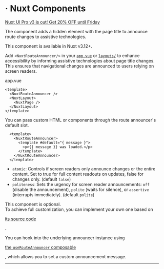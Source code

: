 # <NuxtRouteAnnouncer> · Nuxt Components
[Nuxt UI Pro v3 is out! Get 20% OFF until Friday](https://ui.nuxt.com/pro/pricing)

The <NuxtRouteAnnouncer> component adds a hidden element with the page title to announce route changes to assistive technologies.

This component is available in Nuxt v3.12+.

Add `<NuxtRouteAnnouncer/>` in your [`app.vue`](https://nuxt.com/docs/guide/directory-structure/app) or [`layouts/`](https://nuxt.com/docs/guide/directory-structure/layouts) to enhance accessibility by informing assistive technologies about page title changes. This ensures that navigational changes are announced to users relying on screen readers.

app.vue

```
<template>
  <NuxtRouteAnnouncer />
  <NuxtLayout>
    <NuxtPage />
  </NuxtLayout>
</template>

```


You can pass custom HTML or components through the route announcer's default slot.

```
  <template>
    <NuxtRouteAnnouncer>
      <template #default="{ message }">
        <p>{{ message }} was loaded.</p>
      </template>
    </NuxtRouteAnnouncer>
  </template>

```


*   `atomic`: Controls if screen readers only announce changes or the entire content. Set to true for full content readouts on updates, false for changes only. (default `false`)
*   `politeness`: Sets the urgency for screen reader announcements: `off` (disable the announcement), `polite` (waits for silence), or `assertive` (interrupts immediately). (default `polite`)

This component is optional.  
To achieve full customization, you can implement your own one based on

[its source code](https://github.com/nuxt/nuxt/blob/main/packages/nuxt/src/app/components/nuxt-route-announcer.ts)

.

You can hook into the underlying announcer instance using

[the `useRouteAnnouncer` composable](https://nuxt.com/docs/api/composables/use-route-announcer)

, which allows you to set a custom announcement message.

* * *